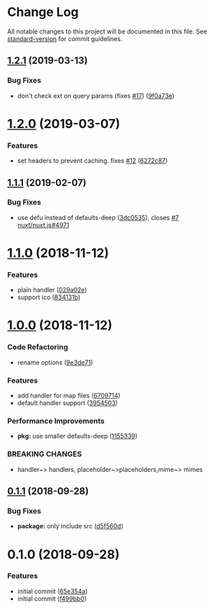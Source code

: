 # Change Log

All notable changes to this project will be documented in this file. See [standard-version](https://github.com/conventional-changelog/standard-version) for commit guidelines.

## [1.2.1](https://github.com/nuxt/serve-placeholder/compare/v1.2.0...v1.2.1) (2019-03-13)


### Bug Fixes

* don't check ext on query params (fixes [#17](https://github.com/nuxt/serve-placeholder/issues/17)) ([9f0a73e](https://github.com/nuxt/serve-placeholder/commit/9f0a73e))



# [1.2.0](https://github.com/nuxt/serve-placeholder/compare/v1.1.1...v1.2.0) (2019-03-07)


### Features

* set headers to prevent caching.  fixes [#12](https://github.com/nuxt/serve-placeholder/issues/12) ([6272c87](https://github.com/nuxt/serve-placeholder/commit/6272c87))



<a name="1.1.1"></a>
## [1.1.1](https://github.com/nuxt/serve-placeholder/compare/v1.1.0...v1.1.1) (2019-02-07)


### Bug Fixes

* use defu instead of defaults-deep ([3dc0535](https://github.com/nuxt/serve-placeholder/commit/3dc0535)), closes [#7](https://github.com/nuxt/serve-placeholder/issues/7) [nuxt/nuxt.js#4971](https://github.com/nuxt/nuxt.js/issues/4971)



<a name="1.1.0"></a>
# [1.1.0](https://github.com/nuxt/serve-placeholder/compare/v1.0.0...v1.1.0) (2018-11-12)


### Features

* plain handler ([029a02e](https://github.com/nuxt/serve-placeholder/commit/029a02e))
* support ico ([834131b](https://github.com/nuxt/serve-placeholder/commit/834131b))



<a name="1.0.0"></a>
# [1.0.0](https://github.com/nuxt/serve-placeholder/compare/v0.1.1...v1.0.0) (2018-11-12)


### Code Refactoring

* rename options ([9e3de71](https://github.com/nuxt/serve-placeholder/commit/9e3de71))


### Features

* add handler for map files ([6709714](https://github.com/nuxt/serve-placeholder/commit/6709714))
* default handler support ([3954503](https://github.com/nuxt/serve-placeholder/commit/3954503))


### Performance Improvements

* **pkg:** use smaller defaults-deep ([1155339](https://github.com/nuxt/serve-placeholder/commit/1155339))


### BREAKING CHANGES

* handler~> handlers, placeholder~>placeholders,mime~> mimes



<a name="0.1.1"></a>
## [0.1.1](https://github.com/nuxt/serve-placeholder/compare/v0.1.0...v0.1.1) (2018-09-28)


### Bug Fixes

* **package:** only include src ([d5f560d](https://github.com/nuxt/serve-placeholder/commit/d5f560d))



<a name="0.1.0"></a>
# 0.1.0 (2018-09-28)


### Features

* initial commit ([65e354a](https://github.com/nuxt/serve-placeholder/commit/65e354a))
* initial commit ([f499bb0](https://github.com/nuxt/serve-placeholder/commit/f499bb0))
